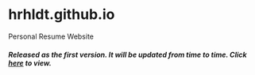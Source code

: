 # hrhldt.github.io
Personal Resume Website
<h5>
Released as the first version. It will be updated from time to time. Click <a href ="https://hrhldt.github.io/resume" target="_blank">here</a> to view.
</h5>
